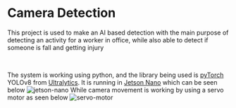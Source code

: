 <h1>Camera Detection</h1>
<p>This project is used to make an AI based detection with the main purpose of detecting an activity for a worker in office, while also able to detect if someone is fall and getting injury</p>
<br>
<p>
  The system is working using python, and the library being used is <a href="https://pytorch.org/">pyTorch</a> YOLOv8 from <a href="https://github.com/ultralytics/ultralytics">Ultralytics</a>. 
  It is running in <a href="https://developer.nvidia.com/embedded/jetson-nano">Jetson Nano</a> which can be seen below
  <img src="https://www.nvidia.com/content/dam/en-zz/Solutions/gtcf20/jetson-nano-products/jetson-nano-commercial-developer-kit-kv-2c50-p@2x.jpg", alt="jetson-nano">
  While camera movement is working by using a servo motor as seen below
  <img src="https://www.electronicwings.com/storage/PlatformSection/TopicContent/134/icon/Servo%20Motor.jpg", alt="servo-motor">
</p>
